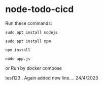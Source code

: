 # node-todo-cicd

Run these commands:


`sudo apt install nodejs`


`sudo apt install npm`


`npm install`

`node app.js`

or Run by docker compose

test123 . Again added new line.... 24/4/2023


